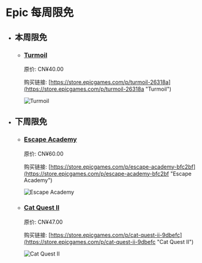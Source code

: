 # Epic 每周限免

- ## 本周限免


  - ### [Turmoil](https://store.epicgames.com/p/turmoil-26318a "Turmoil")

    原价: CN¥40.00

    购买链接: [https://store.epicgames.com/p/turmoil-26318a](https://store.epicgames.com/p/turmoil-26318a "Turmoil")

    ![Turmoil](https://cdn1.epicgames.com/spt-assets/4985026f56654289a4a1fa848f41c4c9/turmoil-1qsb0.png)


- ## 下周限免


  - ### [Escape Academy](https://store.epicgames.com/p/escape-academy-bfc2bf "Escape Academy")

    原价: CN¥60.00

    购买链接: [https://store.epicgames.com/p/escape-academy-bfc2bf](https://store.epicgames.com/p/escape-academy-bfc2bf "Escape Academy")

    ![Escape Academy](https://cdn1.epicgames.com/spt-assets/9da72b3af32d4818b502369a4aac5aac/escape-academy-q97as.png)


  - ### [Cat Quest II](https://store.epicgames.com/p/cat-quest-ii-9dbefc "Cat Quest II")

    原价: CN¥47.00

    购买链接: [https://store.epicgames.com/p/cat-quest-ii-9dbefc](https://store.epicgames.com/p/cat-quest-ii-9dbefc "Cat Quest II")

    ![Cat Quest II](https://cdn1.epicgames.com/spt-assets/fe812f94c42e44e986691a84c796952d/cat-quest-ii-cj318.jpg)


